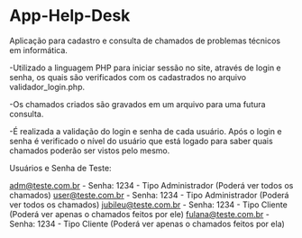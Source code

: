 # App-Help-Desk
Aplicação para cadastro e consulta de chamados de problemas técnicos em informática.

-Utilizado a linguagem PHP para iniciar sessão no site, através de login e senha, os quais são verificados
com os cadastrados no arquivo validador_login.php.

-Os chamados criados são gravados em um arquivo para uma futura consulta.

-É realizada a validação do login e senha de cada usuário. Após o login e senha é verificado o nível
do usuário que está logado para saber quais chamados poderão ser vistos pelo mesmo.

Usuários e Senha de Teste:

adm@teste.com.br - Senha: 1234 - Tipo Administrador (Poderá ver todos os chamados)
user@teste.com.br - Senha: 1234 - Tipo Administrador (Poderá ver todos os chamados)
jubileu@teste.com.br - Senha: 1234 - Tipo Cliente (Poderá ver apenas o chamados feitos por ele)
fulana@teste.com.br - Senha: 1234 - Tipo Cliente (Poderá ver apenas o chamados feitos por ela)

